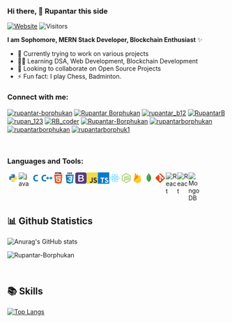 ### Hi there, 👋 Rupantar this side
[![Website](https://img.shields.io/badge/PORTFOLIO-Rupantar-lightgreen)](https://rupantar-borphukan.github.io/)  ![Visitors](https://visitor-badge.glitch.me/badge?page_id=Rupantar-Borphukan.visitor-badge)

**I am Sophomore,  MERN Stack Developer, Blockchain Enthusiast**  ✨ 

- 🔭 Currently trying to work on various projects
- 👨‍💻 Learning DSA, Web Development, Blockchain Development
- 🌟 Looking to collaborate on Open Source Projects
- ⚡ Fun fact: I play Chess, Badminton.


<h3 align="left">Connect with me:</h3>
<p align="left">
<a href="https://www.linkedin.com/in/rupantar-borphukan-25a87b227/" target="blank"><img align="center" src="https://raw.githubusercontent.com/rahuldkjain/github-profile-readme-generator/master/src/images/icons/Social/linked-in-alt.svg" alt="rupantar-borphukan" height="30" width="40" /></a>
<a href="https://www.facebook.com/profile.php?id=100011346334783" target="blank"><img align="center" src="https://raw.githubusercontent.com/rahuldkjain/github-profile-readme-generator/master/src/images/icons/Social/facebook.svg" alt="Rupantar Borphukan" height="30" width="40" /></a>
<a href="https://www.instagram.com/rupantar_b12/" target="blank"><img align="center" src="https://raw.githubusercontent.com/rahuldkjain/github-profile-readme-generator/master/src/images/icons/Social/instagram.svg" alt="rupantar_b12" height="30" width="40" /></a>
<a href="https://twitter.com/RupantarB" target="blank"><img align="center" src="https://raw.githubusercontent.com/rahuldkjain/github-profile-readme-generator/master/src/images/icons/Social/twitter.svg" alt="RupantarB" height="30" width="40" /></a>
<a href="https://www.codechef.com/users/rupan_123" target="blank"><img align="center" src="https://cdn.jsdelivr.net/npm/simple-icons@3.1.0/icons/codechef.svg" alt="rupan_123" height="30" width="40" /></a>
<a href="https://codeforces.com/profile/RB_coder" target="blank"><img align="center" src="https://raw.githubusercontent.com/rahuldkjain/github-profile-readme-generator/master/src/images/icons/Social/codeforces.svg" alt="RB_coder" height="30" width="40" /></a>
<a href="https://leetcode.com/Rupantar-Borphukan/" target="blank"><img align="center" src="https://raw.githubusercontent.com/rahuldkjain/github-profile-readme-generator/master/src/images/icons/Social/leet-code.svg" alt="Rupantar-Borphukan" height="30" width="40" /></a>
<a href="https://auth.geeksforgeeks.org/user/rupantarborphukan/profile" target="blank"><img align="center" src="https://raw.githubusercontent.com/rahuldkjain/github-profile-readme-generator/master/src/images/icons/Social/geeks-for-geeks.svg" alt="rupantarborphukan" height="30" width="40" /></a>
<a href="https://www.hackerearth.com/@rupantarborphukan" target="blank"><img align="center" src="https://raw.githubusercontent.com/rahuldkjain/github-profile-readme-generator/master/src/images/icons/Social/hackerearth.svg" alt="rupantarborphukan" height="30" width="40" /></a>
<a href="https://www.hackerrank.com/rupantarborphuk1" target="blank"><img align="center" src="https://raw.githubusercontent.com/rahuldkjain/github-profile-readme-generator/master/src/images/icons/Social/hackerrank.svg" alt="rupantarborphuk1" height="30" width="40" /></a>
</p>

<br />

### Languages and Tools:

[<img align="left" alt="Python" width="26px" src="https://raw.githubusercontent.com/github/explore/80688e429a7d4ef2fca1e82350fe8e3517d3494d/topics/python/python.png" />]()
[<img align="left" alt="java" width="26px" src="https://pics.freeicons.io/uploads/icons/png/378554371540553613-512.png" />]()
<!-- [<img align="left" alt="Deno" width="26px" src="https://image.flaticon.com/icons/png/512/381/381704.png" />]() -->
[<img align="left" alt="Deno" width="26px" src="https://github.com/resyfer/resyfer/raw/main/img/c.svg" />]()
[<img align="left" alt="c++" width="26px" src="https://github.com/resyfer/resyfer/raw/main/img/cpp.svg" />]()
[<img align="left" alt="HTML5" width="26px" src="https://raw.githubusercontent.com/github/explore/80688e429a7d4ef2fca1e82350fe8e3517d3494d/topics/html/html.png" />]()
[<img align="left" alt="CSS3" width="26px" src="https://raw.githubusercontent.com/github/explore/80688e429a7d4ef2fca1e82350fe8e3517d3494d/topics/css/css.png" />]()
[<img align="left" alt="Sass" width="26px" src="https://raw.githubusercontent.com/github/explore/80688e429a7d4ef2fca1e82350fe8e3517d3494d/topics/bootstrap/bootstrap.png" />]()
[<img align="left" alt="JavaScript" width="26px" src="https://raw.githubusercontent.com/github/explore/80688e429a7d4ef2fca1e82350fe8e3517d3494d/topics/javascript/javascript.png" />]()
[<img align="left" alt="MySQL" width="26px" src="https://raw.githubusercontent.com/github/explore/80688e429a7d4ef2fca1e82350fe8e3517d3494d/topics/typescript/typescript.png" />]()
[<img align="left" alt="React" width="26px" src="https://raw.githubusercontent.com/github/explore/80688e429a7d4ef2fca1e82350fe8e3517d3494d/topics/react/react.png" />]()

[<img align="left" alt="Node.js" width="26px" src="https://github.com/resyfer/resyfer/blob/main/img/nodejs.svg" />]()
[<img align="left" alt="SQL" width="26px" src="https://raw.githubusercontent.com/github/explore/80688e429a7d4ef2fca1e82350fe8e3517d3494d/topics/firebase/firebase.png" />]() 
[<img align="left" alt="MongoDB" width="26px" src="https://github.com/resyfer/resyfer/blob/main/img/mongodb.svg" />]()
[<img align="left" alt="git" width="26px" src="https://github.com/resyfer/resyfer/raw/main/img/git.svg" />]()
[<img align="left" alt="React" width="26px" src="https://avatars.githubusercontent.com/u/10566080?s=200&v=4" />]()
[<img align="left" alt="React" width="26px" src="https://i0.wp.com/blog.fossasia.org/wp-content/uploads/2017/07/handlebars-js.png?w=500&ssl=1" />]()
[<img align="left" alt="MongoDB" width="26px" src="https://rangav.gallerycdn.vsassets.io/extensions/rangav/vscode-thunder-client/2.3.0/1672941460424/Microsoft.VisualStudio.Services.Icons.Default" />]()

<br />
<br />
<br />
<br />


## 📊 Github Statistics

![Anurag's GitHub stats](https://github-readme-stats.vercel.app/api?username=Rupantar-Borphukan&show_icons=true&theme=blue-green)


<p align="left"> <img src="http://github-readme-streak-stats.herokuapp.com/?user=Rupantar-Borphukan&theme=github-dark&date_format=M%20j%5B%2C%20Y%5D" alt="Rupantar-Borphukan" /></p>

<!-- [![Top Langs](https://github-readme-stats.vercel.app/api/top-langs/?username=Rupantar-Borphukan&layout=compact)](https://github.com/anuraghazra/github-readme-stats) -->
<br/>

## 📚 Skills 

[![Top Langs](https://github-readme-stats.vercel.app/api/top-langs/?username=Rupantar-Borphukan&langs_count=12&count_private=true&layout=compact&show_icons=true&theme=blue-green)](https://github.com/Rupantar-Borphukan)
<br>
<br>


<br/>
<!-- <a href="https://github.com/Rupantar-Borphukan/github-readme-stats">
  <img align="center" src="https://github-readme-stats.vercel.app/api/pin/?username=Rupantar-Borphukan&repo=github-readme-stats" />
</a>
<a href="https://github.com/Rupantar-Borphukan/convoychat">
  <img align="center" src="https://github-readme-stats.vercel.app/api/pin/?username=Rupantar-Borphukan&repo=convoychat" />
</a> -->


<!-- 
[<img align="left" alt="codeSTACKr | LinkedIn" width="22px" src="https://cdn.jsdelivr.net/npm/simple-icons@v3/icons/linkedin.svg" />](https://www.linkedin.com/in/rupantar-borphukan-25a87b227/)
[<img align="left" alt="codeSTACKr | Facebook" width="22px" src="https://cdn.jsdelivr.net/npm/simple-icons@v3/icons/facebook.svg" />](https://www.facebook.com/profile.php?id=100011346334783)
[<img align="left" alt="codeSTACKr | Instagram" width="22px" src="https://cdn.jsdelivr.net/npm/simple-icons@v3/icons/instagram.svg" />](
https://www.instagram.com/rupantar_b12/)
[<img align="left" alt="codeSTACKr | Twitter" width="22px" src="https://cdn.jsdelivr.net/npm/simple-icons@v3/icons/twitter.svg" />](https://twitter.com/RupantarB) -->




